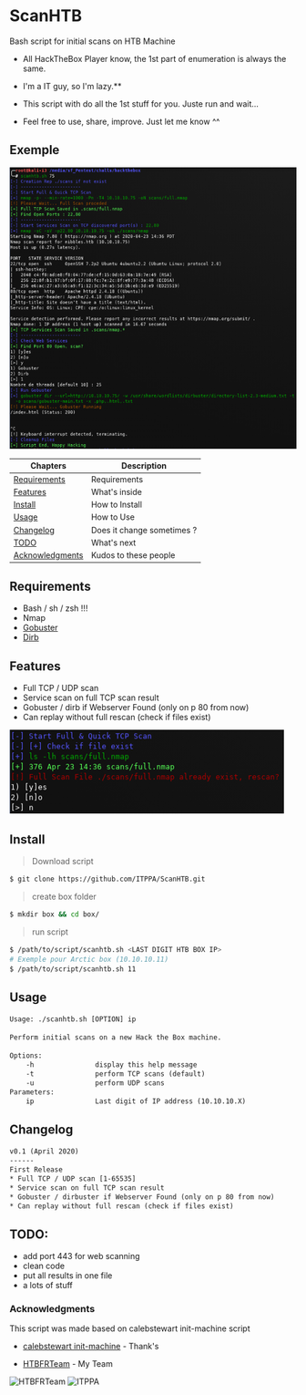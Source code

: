 # ScanHTB

Bash script for initial scans on HTB Machine

 - All HackTheBox Player know, the 1st part of enumeration is always the same.

 - I'm a IT guy, so I'm lazy.**

 - This script with do all the 1st stuff for you. Juste run and wait...

 - Feel free to use, share, improve. Just let me know ^^

## Exemple

![Example](https://github.com/ITPPA/ScanHTB/raw/master/assets/scanhtb-full1.png)


| Chapters                                     | Description                                             |
|----------------------------------------------|---------------------------------------------------------|
| [Requirements](#Requirements)                | Requirements             								 |
| [Features](#Features)              	       | What's inside											 |
| [Install](#Install)                          | How to Install						                     |
| [Usage](#Usage)                              | How to Use 						                     |
| [Changelog](#Changelog)                      | Does it change sometimes ?			                     |
| [TODO](#TODO)                                | What's next						                     |
| [Acknowledgments](#acknowledgments)          | Kudos to these people                                   |

## Requirements

* Bash / sh / zsh !!!
* Nmap
* [Gobuster](https://github.com/OJ/gobuster)
* [Dirb](https://tools.kali.org/web-applications/dirb)

## Features

* Full TCP / UDP scan
* Service scan on full TCP scan result
* Gobuster / dirb if Webserver Found (only on p 80 from now)
* Can replay without full rescan (check if files exist) 

![Replay](https://github.com/ITPPA/ScanHTB/raw/master/assets/scanhtb-exist.png)

## Install

> Download script
```sh
$ git clone https://github.com/ITPPA/ScanHTB.git
```
> create box folder
```sh
$ mkdir box && cd box/
```
> run script 
```sh
$ /path/to/script/scanhtb.sh <LAST DIGIT HTB BOX IP>
# Exemple pour Arctic box (10.10.10.11)
$ /path/to/script/scanhtb.sh 11
```

## Usage

```
Usage: ./scanhtb.sh [OPTION] ip

Perform initial scans on a new Hack the Box machine.

Options:
	-h               display this help message
	-t               perform TCP scans (default)
	-u               perform UDP scans
Parameters:
	ip               Last digit of IP address (10.10.10.X)
```

## Changelog

```
v0.1 (April 2020) 
------
First Release
* Full TCP / UDP scan [1-65535]
* Service scan on full TCP scan result
* Gobuster / dirbuster if Webserver Found (only on p 80 from now)
* Can replay without full rescan (check if files exist)
```

## TODO:

* add port 443 for web scanning
* clean code
* put all results in one file
* a lots of stuff

### Acknowledgments

This script was made based on calebstewart init-machine script 

* [calebstewart init-machine](https://github.com/calebstewart/init-machine) - Thank's

* [HTBFRTeam](https://www.hackthebox.eu/home/teams/profile/2054) - My Team

![HTBFRTeam](https://www.hackthebox.eu/badge/team/image/2054)
![ITPPA](http://www.hackthebox.eu/badge/image/6798)

